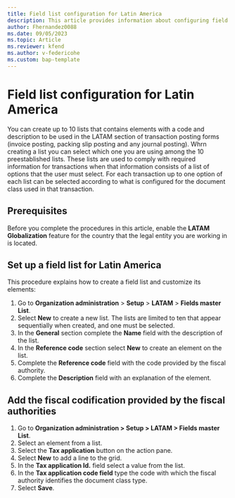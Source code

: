 ```yaml
---
title: Field list configuration for Latin America
description: This article provides information about configuring field lists for a Latin America. 
author: Fhernandez0088
ms.date: 09/05/2023
ms.topic: Article
ms.reviewer: kfend
ms.author: v-federicohe
ms.custom: bap-template
---
```

# Field list configuration for Latin America
You can create up to 10 lists that contains elements with a code and description to be used in the LATAM section of transaction posting forms (invoice posting,  packing slip posting and any journal posting). Whrn creating a list you can select which one you are using among the 10 preestablished lists. These lists are used to comply with required information for transactions when that information consists of a list of options that the user must select. For each transaction up to one option of each list can be selected according to what is configured for the document class used in that transaction.

## Prerequisites
Before you complete the procedures in this article, enable the **LATAM Globalization** feature for the country that the legal entity you are working in is located.

## Set up a field list for Latin America
This procedure explains how to create a field list and customize its elements:
1. Go to **Organization administration** > **Setup** > **LATAM** > **Fields master List**.
2. Select **New** to create a new list. The lists are limited to ten that appear sequentially when created, and one must be selected.
3. In the **General** section complete the **Name** field with the description of the list.
4. In the **Reference code** section select **New** to create an element on the list.
5. Complete the **Reference code** field with the code provided by the fiscal authority.
6. Complete the **Description** field with an explanation of the element.

## Add the fiscal codification provided by the fiscal authorities
1. Go to **Organization administration > Setup > LATAM > Fields master List**.
2. Select an element from a list.
3. Select the **Tax application** button on the action pane.
4. Select **New** to add a line to the grid.
5. In the **Tax application Id.** field select a value from the list.
6. In the **Tax application code field** type the code with which the fiscal authority identifies the document class type.
7. Select **Save**.
